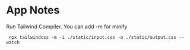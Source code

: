 App Notes
=========

Run Tailwind Compiler. You can add -m for minify

     npx tailwindcss -m -i ./static/input.css -o ./static/output.css --watch